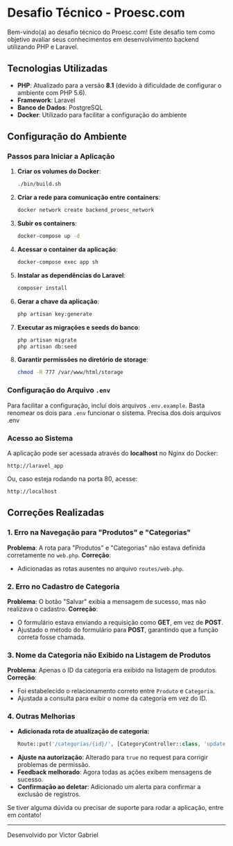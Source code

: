 # Desafio Técnico - Proesc.com

Bem-vindo(a) ao desafio técnico do Proesc.com! Este desafio tem como objetivo avaliar seus conhecimentos em desenvolvimento backend utilizando PHP e Laravel.

## Tecnologias Utilizadas

- **PHP**: Atualizado para a versão **8.1** (devido à dificuldade de configurar o ambiente com PHP 5.6).
- **Framework**: Laravel
- **Banco de Dados**: PostgreSQL
- **Docker**: Utilizado para facilitar a configuração do ambiente

## Configuração do Ambiente

### Passos para Iniciar a Aplicação

1. **Criar os volumes do Docker**:
   ```bash
   ./bin/build.sh
   ```

2. **Criar a rede para comunicação entre containers**:
   ```bash
   docker network create backend_proesc_network
   ```

3. **Subir os containers**:
   ```bash
   docker-compose up -d
   ```

4. **Acessar o container da aplicação**:
   ```bash
   docker-compose exec app sh
   ```

5. **Instalar as dependências do Laravel**:
   ```bash
   composer install
   ```

6. **Gerar a chave da aplicação**:
   ```bash
   php artisan key:generate
   ```

7. **Executar as migrações e seeds do banco**:
   ```bash
   php artisan migrate
   php artisan db:seed
   ```

8. **Garantir permissões no diretório de storage**:
   ```bash
   chmod -R 777 /var/www/html/storage
   ```

### Configuração do Arquivo `.env`

Para facilitar a configuração, incluí dois arquivos `.env.example`. Basta renomear os dois para `.env` funcionar o sistema.
Precisa dos dois arquivos .env

### Acesso ao Sistema

A aplicação pode ser acessada através do **localhost** no Nginx do Docker:
```
http://laravel_app
```
Ou, caso esteja rodando na porta 80, acesse:
```
http://localhost
```

## Correções Realizadas

### 1. Erro na Navegação para "Produtos" e "Categorias"
   **Problema**: A rota para "Produtos" e "Categorias" não estava definida corretamente no `web.php`.
   **Correção**:
   - Adicionadas as rotas ausentes no arquivo `routes/web.php`.
   
### 2. Erro no Cadastro de Categoria
   **Problema**: O botão "Salvar" exibia a mensagem de sucesso, mas não realizava o cadastro.
   **Correção**:
   - O formulário estava enviando a requisição como **GET**, em vez de **POST**.
   - Ajustado o método do formulário para **POST**, garantindo que a função correta fosse chamada.

### 3. Nome da Categoria não Exibido na Listagem de Produtos
   **Problema**: Apenas o ID da categoria era exibido na listagem de produtos.
   **Correção**:
   - Foi estabelecido o relacionamento correto entre `Produto` e `Categoria`.
   - Ajustada a consulta para exibir o nome da categoria em vez do ID.

### 4. Outras Melhorias
   - **Adicionada rota de atualização de categoria:**
     ```php
     Route::put('/categorias/{id}/', [CategoryController::class, 'update']);
     ```
   - **Ajuste na autorização**: Alterado para `true` no request para corrigir problemas de permissão.
   - **Feedback melhorado**: Agora todas as ações exibem mensagens de sucesso.
   - **Confirmação ao deletar**: Adicionado um alerta para confirmar a exclusão de registros.

Se tiver alguma dúvida ou precisar de suporte para rodar a aplicação, entre em contato!

---
Desenvolvido por Victor Gabriel 

